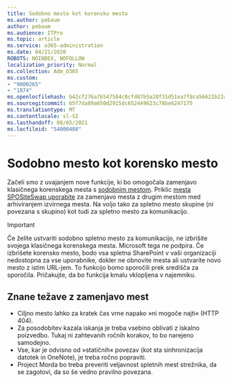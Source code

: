 ```yaml
---
title: Sodobno mesto kot korensko mesto
ms.author: pebaum
author: pebaum
ms.audience: ITPro
ms.topic: article
ms.service: o365-administration
ms.date: 04/21/2020
ROBOTS: NOINDEX, NOFOLLOW
localization_priority: Normal
ms.collection: Adm_O365
ms.custom:
- "9000265"
- "1874"
ms.openlocfilehash: b42cf276a76547584c8cfd87b5a28f31d51ea7f8ca56621b22aeef01e4613ce6
ms.sourcegitcommit: b5f7da89a650d2915dc652449623c78be6247175
ms.translationtype: MT
ms.contentlocale: sl-SI
ms.lasthandoff: 08/05/2021
ms.locfileid: "54000408"
---
```

# <a name="modern-site-as-root-site"></a>Sodobno mesto kot korensko mesto

Začeli smo z uvajanjem nove funkcije, ki bo omogočala zamenjavo klasičnega korenskega mesta s [sodobnim mestom](https://docs.microsoft.com/sharepoint/modern-root-site). Priklic [mesta SPOSiteSwap uporabite](https://docs.microsoft.com/powershell/module/sharepoint-online/invoke-spositeswap?view=sharepoint-ps) za zamenjavo mesta z drugim mestom med arhiviranjem izvirnega mesta. Na voljo tako za spletno mesto skupine (ni povezana s skupino) kot tudi za spletno mesto za komunikacijo.

>[!Important]
> Če želite ustvariti sodobno spletno mesto za komunikacijo, ne izbrišite svojega klasičnega korenskega mesta. Microsoft tega ne podpira. Če izbrišete korensko mesto, bodo vsa spletna SharePoint v vaši organizaciji nedostopna za vse uporabnike, dokler ne obnovite mesta ali ustvarite novo mesto z istim URL-jem. To funkcijo bomo sporočili prek središča za sporočila. Pričakujte, da bo funkcija kmalu vklopljena v najemniku.

## <a name="known-issues-with-swapping-sites"></a>Znane težave z zamenjavo mest
- Ciljno mesto lahko za kratek čas vrne napako »ni mogoče najti« (HTTP 404).
- Za posodobitev kazala iskanja je treba vsebino oblivati z iskalno poizvedbo. Tukaj ni zahtevanih ročnih korakov, to bo narejeno samodejno.
- Vse, kar je odvisno od »statičnih« povezav (kot sta sinhronizacija datotek in OneNote), je treba ročno popraviti.
- Project Morda bo treba preveriti veljavnost spletnih mest strežnika, da se zagotovi, da so še vedno pravilno povezana. 
